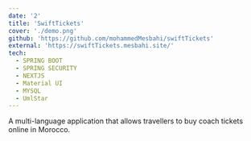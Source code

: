 ```yaml
---
date: '2'
title: 'SwiftTickets'
cover: './demo.png'
github: 'https://github.com/mohammedMesbahi/swiftTickets'
external: 'https://swiftTickets.mesbahi.site/'
tech:
  - SPRING BOOT
  - SPRING SECURITY
  - NEXTJS
  - Material UI
  - MYSQL
  - UmlStar
---
```


A multi-language application that allows travellers to buy coach tickets online in Morocco.
